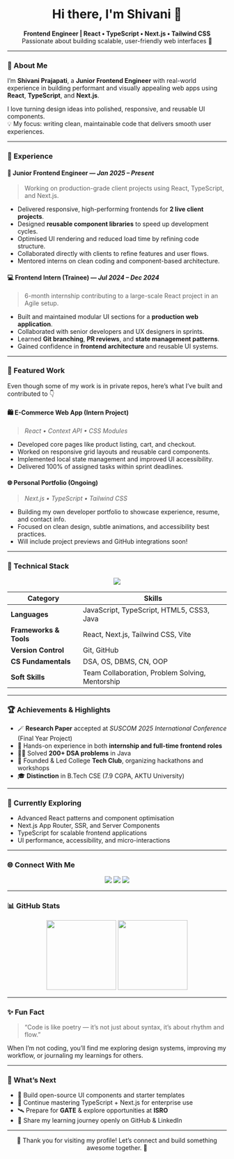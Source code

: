 <h1 align="center">Hi there, I'm Shivani 👋</h1>

<p align="center">
  <b>Frontend Engineer | React • TypeScript • Next.js • Tailwind CSS</b><br/>
  Passionate about building scalable, user-friendly web interfaces 🚀
</p>

---

### 🌸 About Me

I’m **Shivani Prajapati**, a **Junior Frontend Engineer** with real-world experience in building performant and visually appealing web apps using **React**, **TypeScript**, and **Next.js**.

I love turning design ideas into polished, responsive, and reusable UI components.  
💡 My focus: writing clean, maintainable code that delivers smooth user experiences.

---

### 💼 Experience

#### 🧩 Junior Frontend Engineer — _Jan 2025 – Present_

> Working on production-grade client projects using React, TypeScript, and Next.js.

- Delivered responsive, high-performing frontends for **2 live client projects**.
- Designed **reusable component libraries** to speed up development cycles.
- Optimised UI rendering and reduced load time by refining code structure.
- Collaborated directly with clients to refine features and user flows.
- Mentored interns on clean coding and component-based architecture.

#### 💻 Frontend Intern (Trainee) — _Jul 2024 – Dec 2024_

> 6-month internship contributing to a large-scale React project in an Agile setup.

- Built and maintained modular UI sections for a **production web application**.
- Collaborated with senior developers and UX designers in sprints.
- Learned **Git branching**, **PR reviews**, and **state management patterns**.
- Gained confidence in **frontend architecture** and reusable UI systems.

---

### 🌟 Featured Work

Even though some of my work is in private repos, here’s what I’ve built and contributed to 👇

#### 🛍️ **E-Commerce Web App (Intern Project)**

> _React • Context API • CSS Modules_

- Developed core pages like product listing, cart, and checkout.
- Worked on responsive grid layouts and reusable card components.
- Implemented local state management and improved UI accessibility.
- Delivered 100% of assigned tasks within sprint deadlines.

#### 🌐 **Personal Portfolio (Ongoing)**

> _Next.js • TypeScript • Tailwind CSS_

- Building my own developer portfolio to showcase experience, resume, and contact info.
- Focused on clean design, subtle animations, and accessibility best practices.
- Will include project previews and GitHub integrations soon!

---

### 🧠 Technical Stack

<p align="center">
  <img src="https://skillicons.dev/icons?i=html,css,js,ts,react,nextjs,tailwind,vite,git,github,figma,vscode" />
</p>

| Category               | Skills                                          |
| ---------------------- | ----------------------------------------------- |
| **Languages**          | JavaScript, TypeScript, HTML5, CSS3, Java       |
| **Frameworks & Tools** | React, Next.js, Tailwind CSS, Vite              |
| **Version Control**    | Git, GitHub                                     |
| **CS Fundamentals**    | DSA, OS, DBMS, CN, OOP                          |
| **Soft Skills**        | Team Collaboration, Problem Solving, Mentorship |

---

### 🏆 Achievements & Highlights

- 🪄 **Research Paper** accepted at _SUSCOM 2025 International Conference_ (Final Year Project)
- 💼 Hands-on experience in both **internship and full-time frontend roles**
- 👩‍💻 Solved **200+ DSA problems** in Java
- 🚀 Founded & Led College **Tech Club**, organizing hackathons and workshops
- 🎓 **Distinction** in B.Tech CSE (7.9 CGPA, AKTU University)

---

### 🌱 Currently Exploring

- Advanced React patterns and component optimisation
- Next.js App Router, SSR, and Server Components
- TypeScript for scalable frontend applications
- UI performance, accessibility, and micro-interactions

---

### 🌐 Connect With Me

<p align="center">
  <a href="mailto:shivaniip012@gmail.com"><img src="https://img.shields.io/badge/Email-%23EA4335.svg?style=for-the-badge&logo=gmail&logoColor=white" /></a>
  <a href="www.linkedin.com/in/shivaniprajapati001"><img src="https://img.shields.io/badge/LinkedIn-%230A66C2.svg?style=for-the-badge&logo=linkedin&logoColor=white" /></a>
  <a href="https://github.com/SHiVANii003"><img src="https://img.shields.io/badge/GitHub-%23121011.svg?style=for-the-badge&logo=github&logoColor=white" /></a>
</p>

---

### 📊 GitHub Stats

<p align="center">
  <img height="160px" src="https://github-readme-stats.vercel.app/api?username=SHiVANii003&show_icons=true&theme=tokyonight&count_private=true" />
  <img height="160px" src="https://github-readme-streak-stats.herokuapp.com/?user=SHiVANii003&theme=tokyonight" />
</p>

---

### ✨ Fun Fact

> “Code is like poetry — it’s not just about syntax, it’s about rhythm and flow.”

When I’m not coding, you’ll find me exploring design systems, improving my workflow, or journaling my learnings for others.

---

### 🧭 What’s Next

- 🧩 Build open-source UI components and starter templates
- 🧠 Continue mastering TypeScript + Next.js for enterprise use
- 🛰️ Prepare for **GATE** & explore opportunities at **ISRO**
- 🌻 Share my learning journey openly on GitHub & LinkedIn

---

<p align="center">
  💛 Thank you for visiting my profile! Let’s connect and build something awesome together. 💛
</p>
